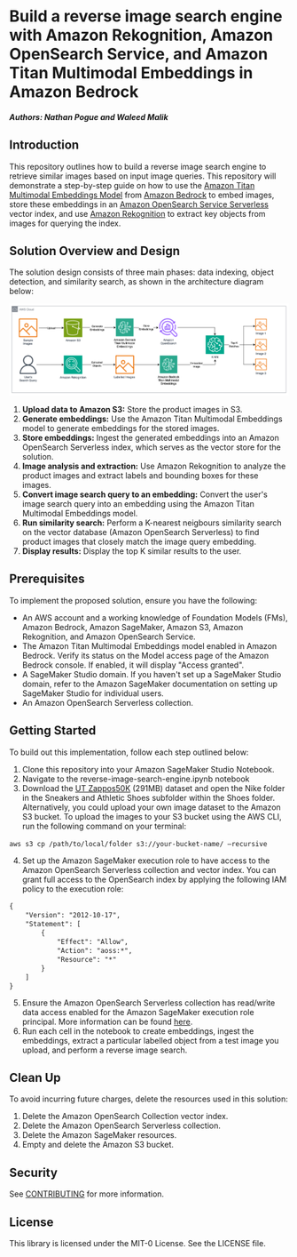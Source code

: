 # Build a reverse image search engine with Amazon Rekognition, Amazon OpenSearch Service, and Amazon Titan Multimodal Embeddings in Amazon Bedrock

##### Authors: Nathan Pogue and Waleed Malik

## Introduction

This repository outlines how to build a reverse image search engine to retrieve similar images based on input image queries. This repository will demonstrate a step-by-step guide on how to use the [Amazon Titan Multimodal Embeddings Model](https://docs.aws.amazon.com/bedrock/latest/userguide/titan-multiemb-models.html) from [Amazon Bedrock](https://aws.amazon.com/bedrock/) to embed images, store these embeddings in an [Amazon OpenSearch Service Serverless](https://aws.amazon.com/opensearch-service/features/serverless/) vector index, and use [Amazon Rekognition](https://aws.amazon.com/rekognition/) to extract key objects from images for querying the index.

## Solution Overview and Design

The solution design consists of three main phases: data indexing, object detection, and similarity search, as shown in the architecture diagram below:

![Architecture diagram of solution](images/architecture.png)

1. **Upload data to Amazon S3:** Store the product images in S3.
2. **Generate embeddings:** Use the Amazon Titan Multimodal Embeddings model to generate embeddings for the stored images.
3. **Store embeddings:** Ingest the generated embeddings into an Amazon OpenSearch Serverless index, which serves as the vector store for the solution.
4. **Image analysis and extraction:** Use Amazon Rekognition to analyze the product images and extract labels and bounding boxes for these images. 
5. **Convert image search query to an embedding:** Convert the user's image search query into an embedding using the Amazon Titan Multimodal Embeddings model.
6. **Run similarity search:** Perform a K-nearest neigbours similarity search on the vector database (Amazon OpenSearch Serverless) to find product images that closely match the image query embedding.
7. **Display results:** Display the top K similar results to the user.

## Prerequisites

To implement the proposed solution, ensure you have the following:

* An AWS account and a working knowledge of Foundation Models (FMs), Amazon Bedrock, Amazon SageMaker, Amazon S3, Amazon Rekognition, and Amazon OpenSearch Service.
* The Amazon Titan Multimodal Embeddings model enabled in Amazon Bedrock. Verify its status on the Model access page of the Amazon Bedrock console. If enabled, it will display "Access granted".
* A SageMaker Studio domain. If you haven't set up a SageMaker Studio domain, refer to the Amazon SageMaker documentation on setting up SageMaker Studio for individual users.
* An Amazon OpenSearch Serverless collection.

## Getting Started 

To build out this implementation, follow each step outlined below:

1. Clone this repository into your Amazon SageMaker Studio Notebook.
2. Navigate to the reverse-image-search-engine.ipynb notebook
3. Download the [UT Zappos50K](https://vision.cs.utexas.edu/projects/finegrained/utzap50k/) (291MB) dataset and open the Nike folder in the Sneakers and Athletic Shoes subfolder within the Shoes folder. Alternatively, you could upload your own image dataset to the Amazon S3 bucket. To upload the images to your S3 bucket using the AWS CLI, run the following command on your terminal:

`aws s3 cp /path/to/local/folder s3://your-bucket-name/ —recursive`

4. Set up the Amazon SageMaker execution role to have access to the Amazon OpenSearch Serverless collection and vector index. You can grant full access to the OpenSearch index by applying the following IAM policy to the execution role:

```
{
    "Version": "2012-10-17",
    "Statement": [
        {
            "Effect": "Allow",
            "Action": "aoss:*",
            "Resource": "*"
        }
    ]
}
```

5. Ensure the Amazon OpenSearch Serverless collection has read/write data access enabled for the Amazon SageMaker execution role principal. More information can be found [here](https://docs.aws.amazon.com/opensearch-service/latest/developerguide/serverless-data-access.html).
6. Run each cell in the notebook to create embeddings, ingest the embeddings, extract a particular labelled object from a test image you upload, and perform a reverse image search.

## Clean Up

To avoid incurring future charges, delete the resources used in this solution:

1. Delete the Amazon OpenSearch Collection vector index.
2. Delete the Amazon OpenSearch Serverless collection.
3. Delete the Amazon SageMaker resources.
4. Empty and delete the Amazon S3 bucket.

## Security

See [CONTRIBUTING](CONTRIBUTING.md#security-issue-notifications) for more information.

## License

This library is licensed under the MIT-0 License. See the LICENSE file.
